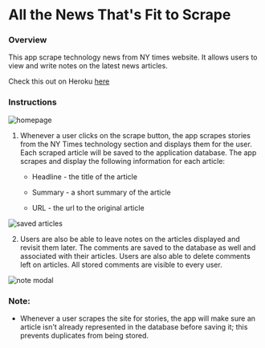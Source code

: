 # All the News That's Fit to Scrape

### Overview

This app scrape technology news from NY times website. It allows users to view and write notes on the latest news articles.

Check this out on Heroku [here](https://shielded-retreat-14624.herokuapp.com/ "Heroku Link")



### Instructions

![homepage](app/public/images/home.PNG "homepage")

  1. Whenever a user clicks on the scrape button, the app scrapes stories from the NY Times technology section and displays them for the user. Each scraped article will be saved to the application database. The app scrapes and display the following information for each article:

     * Headline - the title of the article

     * Summary - a short summary of the article

     * URL - the url to the original article

![saved articles](app/public/images/savedl.PNG "saved")

  2. Users are also be able to leave notes on the articles displayed and revisit them later. The comments are saved to the database as well and associated with their articles. Users are also able to delete comments left on articles. All stored comments are visible to every user.

![note modal](app/public/images/modal.PNG "note modal")

### Note:

* Whenever a user scrapes the site for stories, the app will make sure an article isn't already represented in the database before saving it; this prevents duplicates from being stored.


